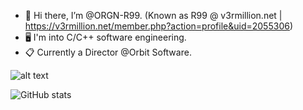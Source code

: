 - 👋 Hi there, I’m @ORGN-R99. (Known as R99 @ v3rmillion.net | https://v3rmillion.net/member.php?action=profile&uid=2055306)
- 🖥️ I'm into C/C++ software engineering. 
- 📋 Currently a Director @Orbit Software.

![alt text](https://i.imgur.com/JNFgdwh.gif)

![GitHub stats](https://github-readme-stats.vercel.app/api?username=ORGN-R99&show_icons=true&theme=radical&count_private=true&border_radius=18)

<!---
ORGN-R99/ORGN-R99 is a ✨ special ✨ repository because its `README.md` (this file) appears on your GitHub profile.
You can click the Preview link to take a look at your changes.
--->
